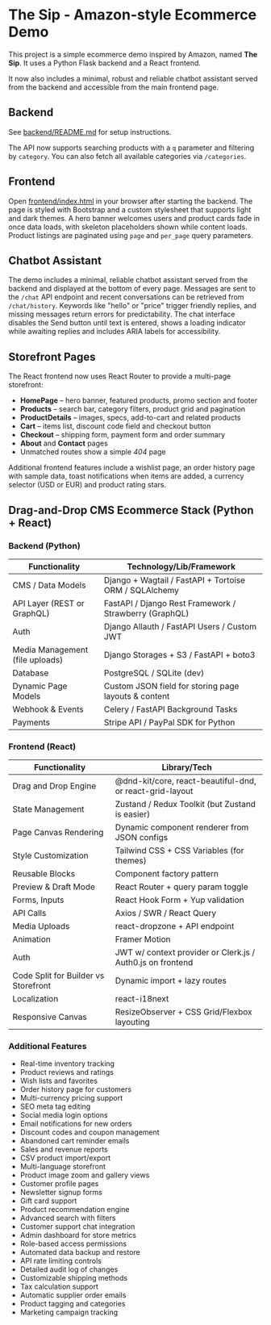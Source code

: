 # The Sip - Amazon-style Ecommerce Demo

This project is a simple ecommerce demo inspired by Amazon, named **The Sip**. It uses a Python Flask backend and a React frontend.

It now also includes a minimal, robust and reliable chatbot assistant served from
the backend and accessible from the main frontend page.

## Backend

See [backend/README.md](backend/README.md) for setup instructions.

The API now supports searching products with a `q` parameter and filtering by `category`. You can also fetch all available categories via `/categories`.

## Frontend

Open [frontend/index.html](frontend/index.html) in your browser after starting the backend. The page is styled with Bootstrap and a custom stylesheet that supports light and dark themes. A hero banner welcomes users and product cards fade in once data loads, with skeleton placeholders shown while content loads. Product listings are paginated using `page` and `per_page` query parameters.

## Chatbot Assistant
The demo includes a minimal, reliable chatbot assistant served from the backend and displayed at the bottom of every page.
Messages are sent to the `/chat` API endpoint and recent conversations can be retrieved from `/chat/history`.
Keywords like "hello" or "price" trigger friendly replies, and missing messages return errors for predictability. The chat interface disables the Send button until text is entered, shows a loading indicator while awaiting replies and includes ARIA labels for accessibility.

## Storefront Pages
The React frontend now uses React Router to provide a multi-page storefront:

- **HomePage** – hero banner, featured products, promo section and footer
- **Products** – search bar, category filters, product grid and pagination
- **ProductDetails** – images, specs, add-to-cart and related products
- **Cart** – items list, discount code field and checkout button
- **Checkout** – shipping form, payment form and order summary
- **About** and **Contact** pages
- Unmatched routes show a simple *404* page

Additional frontend features include a wishlist page, an order history page with sample data, toast notifications when items are added, a currency selector (USD or EUR) and product rating stars.

## Drag-and-Drop CMS Ecommerce Stack (Python + React)

### Backend (Python)

| Functionality | Technology/Lib/Framework |
| --- | --- |
| CMS / Data Models | Django + Wagtail / FastAPI + Tortoise ORM / SQLAlchemy |
| API Layer (REST or GraphQL) | FastAPI / Django Rest Framework / Strawberry (GraphQL) |
| Auth | Django Allauth / FastAPI Users / Custom JWT |
| Media Management (file uploads) | Django Storages + S3 / FastAPI + boto3 |
| Database | PostgreSQL / SQLite (dev) |
| Dynamic Page Models | Custom JSON field for storing page layouts & content |
| Webhook & Events | Celery / FastAPI Background Tasks |
| Payments | Stripe API / PayPal SDK for Python |

### Frontend (React)

| Functionality | Library/Tech |
| --- | --- |
| Drag and Drop Engine | @dnd-kit/core, react-beautiful-dnd, or react-grid-layout |
| State Management | Zustand / Redux Toolkit (but Zustand is easier) |
| Page Canvas Rendering | Dynamic component renderer from JSON configs |
| Style Customization | Tailwind CSS + CSS Variables (for themes) |
| Reusable Blocks | Component factory pattern |
| Preview & Draft Mode | React Router + query param toggle |
| Forms, Inputs | React Hook Form + Yup validation |
| API Calls | Axios / SWR / React Query |
| Media Uploads | react-dropzone + API endpoint |
| Animation | Framer Motion |
| Auth | JWT w/ context provider or Clerk.js / Auth0.js on frontend |
| Code Split for Builder vs Storefront | Dynamic import + lazy routes |
| Localization | react-i18next |
| Responsive Canvas | ResizeObserver + CSS Grid/Flexbox layouting |

### Additional Features

- Real-time inventory tracking
- Product reviews and ratings
- Wish lists and favorites
- Order history page for customers
- Multi-currency pricing support
- SEO meta tag editing
- Social media login options
- Email notifications for new orders
- Discount codes and coupon management
- Abandoned cart reminder emails
- Sales and revenue reports
- CSV product import/export
- Multi-language storefront
- Product image zoom and gallery views
- Customer profile pages
- Newsletter signup forms
- Gift card support
- Product recommendation engine
- Advanced search with filters
- Customer support chat integration
- Admin dashboard for store metrics
- Role-based access permissions
- Automated data backup and restore
- API rate limiting controls
- Detailed audit log of changes
- Customizable shipping methods
- Tax calculation support
- Automatic supplier order emails
- Product tagging and categories
- Marketing campaign tracking

